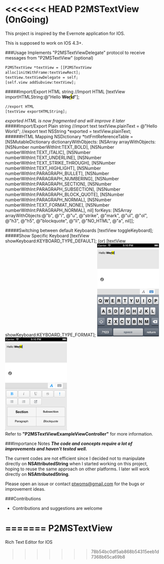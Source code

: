 <<<<<<< HEAD
P2MSTextView (OnGoing)
============
This project is inspired by the Evernote application for IOS.  

This is supposed to work on IOS 4.3+.

###Usage
Implements "P2MSTextViewDelegate" protocol to receive messages from "P2MSTextView" (optional)

    P2MSTextView *textView = [[P2MSTextView alloc]initWithFrame:textViewRect];
    textView.textViewDelegate = self;
    [self.view addSubview:textView];
#####Import/Export HTML string
	//Import HTML
	[textView importHTMLString:@"Hello <b>W<strike>o</strike><u>r</u><mark>l</mark><i>d</i></b>"];

	//export HTML
	[textView exportHTMLString];
*exported HTML is now fragmented and will improve it later*
#####Import/Export Plain string
	//import text
	textView.plainText = @"Hello World";
	//export text
	NSString *exported = textView.plainText;
######HTML Mapping
    NSDictionary *txtFmtReferenceTable = [NSMutableDictionary dictionaryWithObjects:
                                          [NSArray arrayWithObjects:
                                           [NSNumber numberWithInt:TEXT_BOLD],
                                           [NSNumber numberWithInt:TEXT_ITALIC],
                                           [NSNumber numberWithInt:TEXT_UNDERLINE],
                                           [NSNumber numberWithInt:TEXT_STRIKE_THROUGH],
                                           [NSNumber numberWithInt:TEXT_HIGHLIGHT],
                                           [NSNumber numberWithInt:PARAGRAPH_BULLET],
                                           [NSNumber numberWithInt:PARAGRAPH_NUMBERING],
                                           [NSNumber numberWithInt:PARAGRAPH_SECTION],
                                           [NSNumber numberWithInt:PARAGRAPH_SUBSECTION],
                                           [NSNumber numberWithInt:PARAGRAPH_BLOCK_QUOTE],
                                           [NSNumber numberWithInt:PARAGRAPH_NORMAL],
                                           [NSNumber numberWithInt:TEXT_FORMAT_NONE],
                                           [NSNumber numberWithInt:PARAGRAPH_NORMAL],
                                           nil] forKeys:
                                          [NSArray arrayWithObjects:@"b", @"i", @"u", @"strike", @"mark", @"ul", @"ol", @"h3", @"h5", @"blockquote", @"li", @"NO_HTML", @"a",
                                           nil]];

#####Switching between default Keyboards
	[textView toggleKeyboard];
#####Show Specific Keyboard
	[textView showKeyboard:KEYBOARD_TYPE_DEFAULT];
	  (or)
	[textView showKeyboard:KEYBOARD_TYPE_FORMAT];
<img src="images/DefaultKB.png" alt="Default Keyboard" width="200"/>
<img src="images/FormatKB.png" alt="Format Keyboard" width="200"/>
<br />
Refer to **"P2MSTextViewExampleViewController"** for more information.

###Importance Notes
***The code and concepts require a lot of improvements and haven't tested well.*** 

The current codes are not efficient since I decided not to manipulate directly on **NSAttributedString** when I started working on this project, hoping to reuse the same approach on other platforms. I later will work directly on **NSAttributedString**.

Please open an issue or contact <ptwoms@gmail.com> for the bugs or improvement ideas.


###Contributions
- Contributions and suggestions are welcome


=======
P2MSTextView
============

Rich Text Editor for IOS
>>>>>>> 78b54bc0df5ab868b54315eeb1d7368b65ca69b8
